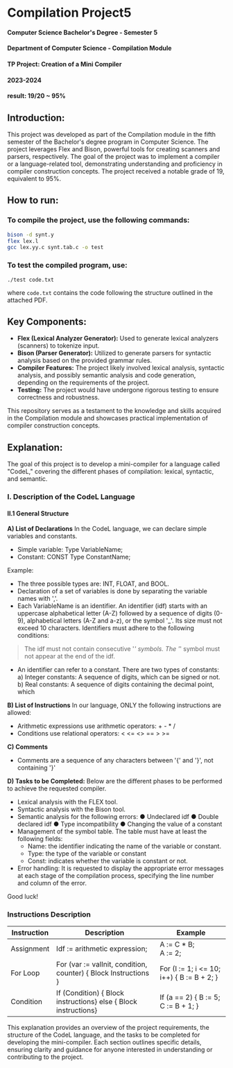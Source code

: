 # Compilation Project5
#### Computer Science Bachelor's Degree - Semester 5
#### Department of Computer Science - Compilation Module
#### TP Project: Creation of a Mini Compiler
#### 2023-2024
#### result: 19/20 ~ 95%

## Introduction: 
This project was developed as part of the Compilation module in the fifth semester of the Bachelor's degree program in Computer Science. The project leverages Flex and Bison, powerful tools for creating scanners and parsers, respectively. The goal of the project was to implement a compiler or a language-related tool, demonstrating understanding and proficiency in compiler construction concepts. The project received a notable grade of 19, equivalent to 95%.

## How to run:
### To compile the project, use the following commands:

```bash
bison -d synt.y
flex lex.l
gcc lex.yy.c synt.tab.c -o test
```

### To test the compiled program, use:
```
./test code.txt
```

where `code.txt` contains the code following the structure outlined in the attached PDF.

## Key Components:
- **Flex (Lexical Analyzer Generator):** Used to generate lexical analyzers (scanners) to tokenize input.
- **Bison (Parser Generator):** Utilized to generate parsers for syntactic analysis based on the provided grammar rules.
- **Compiler Features:** The project likely involved lexical analysis, syntactic analysis, and possibly semantic analysis and code generation, depending on the requirements of the project.
- **Testing:** The project would have undergone rigorous testing to ensure correctness and robustness.

This repository serves as a testament to the knowledge and skills acquired in the Compilation module and showcases practical implementation of compiler construction concepts.




## Explanation:
The goal of this project is to develop a mini-compiler for a language called "CodeL," covering the different phases of compilation: lexical, syntactic, and semantic.

### I. Description of the CodeL Language

#### II.1 General Structure
**A) List of Declarations**
In the CodeL language, we can declare simple variables and constants.
- Simple variable: Type VariableName;
- Constant: CONST Type ConstantName;

Example:
- The three possible types are: INT, FLOAT, and BOOL.
- Declaration of a set of variables is done by separating the variable names with ','.
- Each VariableName is an identifier. An identifier (idf) starts with an uppercase alphabetical letter (A-Z) followed by a sequence of digits (0-9), alphabetical letters (A-Z and a-z), or the symbol '_'. Its size must not exceed 10 characters.
Identifiers must adhere to the following conditions:
> The idf must not contain consecutive '_' symbols.
> The '_' symbol must not appear at the end of the idf.
- An identifier can refer to a constant. There are two types of constants:
a) Integer constants: A sequence of digits, which can be signed or not.
b) Real constants: A sequence of digits containing the decimal point, which

**B) List of Instructions**
In our language, ONLY the following instructions are allowed:
- Arithmetic expressions use arithmetic operators: + - * /
- Conditions use relational operators: < <= <> == > >=

**C) Comments**
- Comments are a sequence of any characters between '{' and '}', not containing '}'

**D) Tasks to be Completed:**
Below are the different phases to be performed to achieve the requested compiler.

- Lexical analysis with the FLEX tool.
- Syntactic analysis with the Bison tool.
- Semantic analysis for the following errors:
  ● Undeclared idf
  ● Double declared idf
  ● Type incompatibility
  ● Changing the value of a constant
- Management of the symbol table. The table must have at least the following fields:
  - Name: the identifier indicating the name of the variable or constant.
  - Type: the type of the variable or constant
  - Const: indicates whether the variable is constant or not.
- Error handling:
  It is requested to display the appropriate error messages at each stage of the compilation process, specifying the line number and column of the error.

Good luck!

### Instructions Description
Instruction | Description | Example
--- | --- | ---
Assignment | Idf := arithmetic expression; | A := C * B;<br> A := 2;
For Loop | For (var := valInit, condition, counter) { Block Instructions } | For (I := 1; i <= 10; i++) { B := B + 2; }
Condition | If (Condition) { Block instructions} else { Block instructions} | If (a == 2) { B := 5; C := B + 1; }

This explanation provides an overview of the project requirements, the structure of the CodeL language, and the tasks to be completed for developing the mini-compiler. Each section outlines specific details, ensuring clarity and guidance for anyone interested in understanding or contributing to the project.

